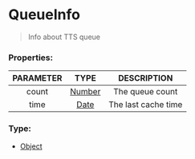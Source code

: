 # QueueInfo
> Info about TTS queue

### Properties:
| PARAMETER  | TYPE                                     | DESCRIPTION            |
|:----------:|:----------------------------------------:|:----------------------:|
| count    | [Number](https://developer.mozilla.org/en-US/docs/Web/JavaScript/Reference/Global_Objects/Number) | The queue count |
| time    | [Date](https://developer.mozilla.org/en-US/docs/Web/JavaScript/Reference/Global_Objects/Date) | The last cache time |

### Type:
- [Object](https://developer.mozilla.org/en-US/docs/Web/JavaScript/Reference/Global_Objects/Object)
